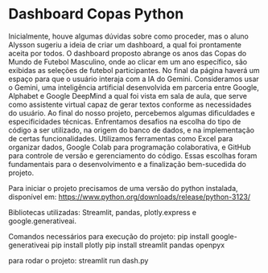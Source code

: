 # Dashboard Copas Python


Inicialmente, houve algumas dúvidas sobre como proceder, mas o aluno Alysson sugeriu a ideia de criar um dashboard, a qual foi prontamente aceita por todos. O dashboard proposto abrange os anos das Copas do Mundo de Futebol Masculino, onde ao clicar em um ano específico, são exibidas as seleções de futebol participantes. No final da página haverá um espaço para que o usuário interaja com a IA do Gemini. Consideramos usar o Gemini, uma inteligência artificial desenvolvida em parceria entre Google, Alphabet e Google DeepMind a qual foi vista em sala de aula, que serve como assistente virtual capaz de gerar textos conforme as necessidades do usuário. 
  Ao final do nosso projeto, percebemos algumas dificuldades e especificidades técnicas. Enfrentamos desafios na escolha do tipo de código a ser utilizado, na origem do banco de dados, e na implementação de certas funcionalidades. Utilizamos ferramentas como Excel para organizar dados, Google Colab para programação colaborativa, e GitHub para controle de versão e gerenciamento do código. Essas escolhas foram fundamentais para o desenvolvimento e a finalização bem-sucedida do projeto.

Para iniciar o projeto precisamos de uma versão do python instalada, disponível em:
https://www.python.org/downloads/release/python-3123/

Bibliotecas utilizadas:
Streamlit, pandas, plotly.express e google.generativeai.

Comandos necessários para execução do projeto:
 pip install google-generativeai
 pip install plotly
 pip install streamlit pandas openpyx
 
para rodar o projeto: streamlit run dash.py

